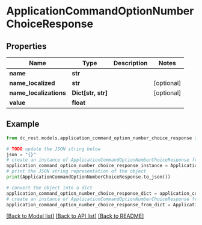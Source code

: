 # ApplicationCommandOptionNumberChoiceResponse


## Properties

Name | Type | Description | Notes
------------ | ------------- | ------------- | -------------
**name** | **str** |  | 
**name_localized** | **str** |  | [optional] 
**name_localizations** | **Dict[str, str]** |  | [optional] 
**value** | **float** |  | 

## Example

```python
from dc_rest.models.application_command_option_number_choice_response import ApplicationCommandOptionNumberChoiceResponse

# TODO update the JSON string below
json = "{}"
# create an instance of ApplicationCommandOptionNumberChoiceResponse from a JSON string
application_command_option_number_choice_response_instance = ApplicationCommandOptionNumberChoiceResponse.from_json(json)
# print the JSON string representation of the object
print(ApplicationCommandOptionNumberChoiceResponse.to_json())

# convert the object into a dict
application_command_option_number_choice_response_dict = application_command_option_number_choice_response_instance.to_dict()
# create an instance of ApplicationCommandOptionNumberChoiceResponse from a dict
application_command_option_number_choice_response_from_dict = ApplicationCommandOptionNumberChoiceResponse.from_dict(application_command_option_number_choice_response_dict)
```
[[Back to Model list]](../README.md#documentation-for-models) [[Back to API list]](../README.md#documentation-for-api-endpoints) [[Back to README]](../README.md)


